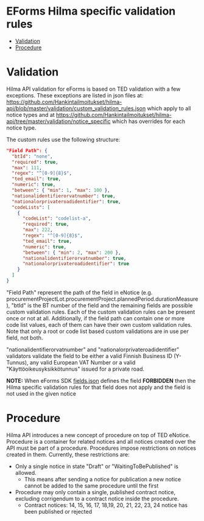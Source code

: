 # EForms Hilma specific validation rules
* [Validation](#custom-validation)
* [Procedure](#procedure)

# Validation
<a name="custom-validation"></a>
Hilma API validation for eForms is based on TED validation with a few exceptions. These exceptions are listed in json files at: https://github.com/Hankintailmoitukset/hilma-api/blob/master/validation/custom_validation_rules.json which apply to all notice types and at https://github.com/Hankintailmoitukset/hilma-api/tree/master/validation/notice_specific which has overrides for each notice type.

The custom rules use the following structure:
```json
"Field Path": {
  "btId": "none",
  "required": true,
  "max": 111,
  "regex": "^[0-9]{8}$",
  "ted_email": true,
  "numeric": true,
  "between": { "min": 1, "max": 100 },
  "nationalidentifierorvatnumber": true,
  "nationalorprivateroadidentifier": true,
  "codeLists": [
    {
      "codeList": "codelist-a",
      "required": true,
      "max": 222,
      "regex": "^[0-9]{8}$",
      "ted_email": true,
      "numeric": true,
      "between": { "min": 2, "max": 200 },
      "nationalidentifierorvatnumber": true,
      "nationalorprivateroadidentifier": true
    }
  ]
}
```
"Field Path" represent the path of the field in eNotice (e.g. procurementProjectLot.procurementProject.plannedPeriod.durationMeasure), "btId" is the BT number of the field and the remaining fields are possible custom validation rules. 
Each of the custom validation rules can be present once or not at all. Additionally, if the field path can contain one or more code list values, each of them can have their own custom validation rules. 
Note that only a root or code list based custom validations are in use per field, not both.

"nationalidentifierorvatnumber" and "nationalorprivateroadidentifier" validators validate the field to be either a valid Finnish Business ID (Y-Tunnus), any valid European VAT Number or a valid "Käyttöoikeusyksikkötunnus" issued for a private road.

**NOTE:** When eForms SDK [fields.json](https://github.com/OP-TED/eForms-SDK/blob/develop/fields/fields.json) defines the field **FORBIDDEN** then the Hilma specific validation rules for that field does not apply and the field is not used in the given notice 

# Procedure
<a name="Procedure"></a>
Hilma API introduces a new concept of procedure on top of TED eNotice. 
Procedure is a container for related notices and all notices created over the API must be part of a procedure.
Procedures impose restrictions on notices created in them. Currently, these restrictions are:
  * Only a single notice in state "Draft" or "WaitingToBePublished" is allowed.
    * This means after sending a notice for publication a new notice cannot be added to the same procedure until the first
  * Procedure may only contain a single, published contract notice, excluding corrigendum to a contract notice inside the procedure.
    * Contract notices: 14, 15, 16, 17, 18,19, 20, 21, 22, 23, 24
notice has been published or rejected
